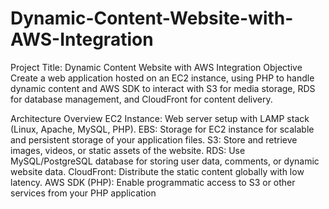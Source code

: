 # Dynamic-Content-Website-with-AWS-Integration
Project Title: Dynamic Content Website with AWS Integration
Objective
Create a web application hosted on an EC2 instance, using PHP to handle dynamic content and AWS SDK to interact with S3 for media storage, RDS for database management, and CloudFront for content delivery.

Architecture Overview
EC2 Instance: Web server setup with LAMP stack (Linux, Apache, MySQL, PHP).
EBS: Storage for EC2 instance for scalable and persistent storage of your application files.
S3: Store and retrieve images, videos, or static assets of the website.
RDS: Use MySQL/PostgreSQL database for storing user data, comments, or dynamic website data.
CloudFront: Distribute the static content globally with low latency.
AWS SDK (PHP): Enable programmatic access to S3 or other services from your PHP application
